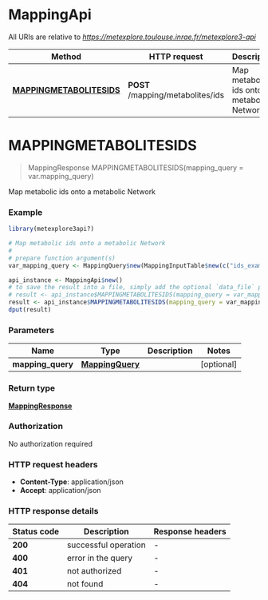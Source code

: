 # MappingApi

All URIs are relative to *https://metexplore.toulouse.inrae.fr/metexplore3-api*

Method | HTTP request | Description
------------- | ------------- | -------------
[**MAPPINGMETABOLITESIDS**](MappingApi.md#MAPPINGMETABOLITESIDS) | **POST** /mapping/metabolites/ids | Map metabolic ids onto a metabolic Network


# **MAPPINGMETABOLITESIDS**
> MappingResponse MAPPINGMETABOLITESIDS(mapping_query = var.mapping_query)

Map metabolic ids onto a metabolic Network

### Example
```R
library(metexplore3api?)

# Map metabolic ids onto a metabolic Network
#
# prepare function argument(s)
var_mapping_query <- MappingQuery$new(MappingInputTable$new(c("ids_example")), 123, "name_example") # MappingQuery |  (Optional)

api_instance <- MappingApi$new()
# to save the result into a file, simply add the optional `data_file` parameter, e.g.
# result <- api_instance$MAPPINGMETABOLITESIDS(mapping_query = var_mapping_querydata_file = "result.txt")
result <- api_instance$MAPPINGMETABOLITESIDS(mapping_query = var_mapping_query)
dput(result)
```

### Parameters

Name | Type | Description  | Notes
------------- | ------------- | ------------- | -------------
 **mapping_query** | [**MappingQuery**](MappingQuery.md)|  | [optional] 

### Return type

[**MappingResponse**](MappingResponse.md)

### Authorization

No authorization required

### HTTP request headers

 - **Content-Type**: application/json
 - **Accept**: application/json

### HTTP response details
| Status code | Description | Response headers |
|-------------|-------------|------------------|
| **200** | successful operation |  -  |
| **400** | error in the query |  -  |
| **401** | not authorized |  -  |
| **404** | not found |  -  |

